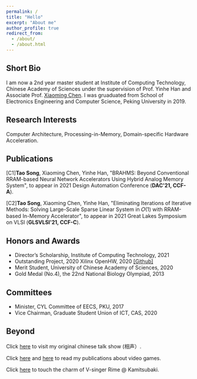 ```yaml
---
permalink: /
title: "Hello"
excerpt: "About me"
author_profile: true
redirect_from: 
  - /about/
  - /about.html
---
```


## Short Bio
I am now a 2nd year master student at Institute of Computing Technology, Chinese Academy of Sciences under the supervision of Prof. Yinhe Han and Associate Prof. [Xiaoming Chen](http://people.ucas.edu.cn/~chenxm). I was gruaduated from School of Electronics Engineering and Computer Science, Peking University in 2019.  

## Research Interests
Computer Architecture, Processing-in-Memory, Domain-specific Hardware Acceleration. 

## Publications
[C1]<b>Tao Song</b>, Xiaoming Chen, Yinhe Han, "BRAHMS: Beyond Conventional RRAM-based Neural Network Accelerators Using Hybrid Analog Memory System", to appear in 2021 Design Automation Conference (<b>DAC'21, CCF-A</b>).

[C2]<b>Tao Song</b>, Xiaoming Chen, Yinhe Han, "Eliminating Iterations of Iterative Methods: Solving Large-Scale Sparse Linear System in 𝑂(1) with RRAM-based In-Memory Accelerator", to appear in 2021 Great Lakes Symposium on VLSI (<b>GLSVLSI'21, CCF-C</b>).

## Honors and Awards
- Director’s Scholarship, Institute of Computing Technology, 2021
- Outstanding Project, 2020 Xilinx OpenHW, 2020 [[Github]](https://github.com/CICS-ICT/ik-acceleration)
- Merit Student, University of Chinese Academy of Sciences, 2020
- Gold Medal (No.4), the 22nd National Biology Olympiad, 2013

## Committees
- Minister, CYL Committee of EECS, PKU, 2017
- Vice Chairman, Graduate Student Union of ICT, CAS, 2020

## Beyond
Click [here](https://www.bilibili.com/video/BV1Db411c7wQ) to visit my original chinese talk show (相声）.

Click [here](https://ent.163.com/16/0616/20/BPN8TNO800314V8J.html) and [here](https://www.chuapp.com/?c=Article&a=index&id=284028) to read my publications about video games.

Click [here](https://www.youtube.com/watch?v=Bu9HChtAlCY) to touch the charm of V-singer Rime @ Kamitsubaki.



